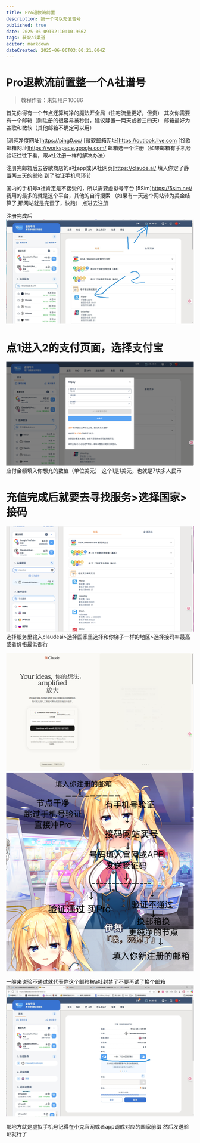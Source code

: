 ```yaml
---
title: Pro退款流前置
description: 搞一个可以充值普号
published: true
date: 2025-06-09T02:10:10.966Z
tags: 获取ai渠道
editor: markdown
dateCreated: 2025-06-06T03:00:21.004Z
---
```


# Pro退款流前置整一个A社谱号
> 教程作者：未知用户10086

首先你得有一个节点还算纯净的魔法开全局（住宅流量更好，但贵）
其次你需要有一个邮箱（刚注册的很容易被秒封，建议静置一两天或者三四天）
邮箱最好为谷歌和微软（其他邮箱不确定可以用）

[测纯净度网址]https://ping0.cc/
[微软邮箱网址]https://outlook.live.com
[谷歌邮箱网址]https://workspace.google.com/
邮箱选一个注册（如果邮箱有手机号验证往往下看，跟a社注册一样的解决办法）

注册完邮箱后去谷歌商店的a社app或[A社网页]https://claude.ai/
填入你定了静置两三天的邮箱
到了验证手机号环节

国内的手机号a社肯定是不接受的，所以需要虚拟号平台
[5Sim]https://5sim.net/
我用的最多的就是这个平台，其他的自行搜索
（如果有一天这个网站转为美金结算了,那网站就是完蛋了，快跑）
点进去注册

注册完成后
![claudepro2.jpg](/all_upload_files_should_in_here/sandbox_area/claudepro/claudepro2.jpg)
# 点1进入2的支付页面，选择支付宝
![claudepro3.jpg](/all_upload_files_should_in_here/sandbox_area/claudepro/claudepro3.jpg)
应付金额填入你想充的数值（单位美元）
这个1是1美元，也就是7块多人民币


# 充值完成后就要去寻找服务>选择国家>接码
![claudepro4.jpg](/all_upload_files_should_in_here/sandbox_area/claudepro/claudepro4.jpg)
选择服务里输入claudeai>选择国家里选择和你梯子一样的地区>选择接码率最高或者价格最低都行

![claudepro6.jpg](/all_upload_files_should_in_here/sandbox_area/claudepro/claudepro6.jpg)
![claudepro7.png](/all_upload_files_should_in_here/sandbox_area/claudepro/claudepro7.png)

一般来说验不通过就代表你这个邮箱被a社封禁了不要再试了换个邮箱
![claudepro8.jpg](/all_upload_files_should_in_here/sandbox_area/claudepro/claudepro8.jpg)

那地方就是虚拟手机号记得在小克官网或者app调成对应的国家前缀
然后发送验证就行了
